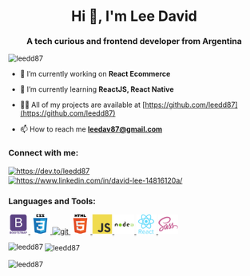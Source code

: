 <h1 align="center">Hi 👋, I'm Lee David</h1>
<h3 align="center">A tech curious and frontend developer from Argentina</h3>

<p align="left"> <img src="https://komarev.com/ghpvc/?username=leedd87&label=Profile%20views&color=0e75b6&style=flat" alt="leedd87" /> </p>

- 🔭 I’m currently working on **React Ecommerce**

- 🌱 I’m currently learning **ReactJS, React Native**

- 👨‍💻 All of my projects are available at [https://github.com/leedd87](https://github.com/leedd87)

- 📫 How to reach me **leedav87@gmail.com**

<h3 align="left">Connect with me:</h3>
<p align="left">
<a href="https://dev.to/https://dev.to/leedd87" target="blank"><img align="center" src="https://cdn.jsdelivr.net/npm/simple-icons@3.0.1/icons/dev-dot-to.svg" alt="https://dev.to/leedd87" height="30" width="40" /></a>
<a href="https://linkedin.com/in/https://www.linkedin.com/in/david-lee-14816120a/" target="blank"><img align="center" src="https://raw.githubusercontent.com/rahuldkjain/github-profile-readme-generator/master/src/images/icons/Social/linked-in-alt.svg" alt="https://www.linkedin.com/in/david-lee-14816120a/" height="30" width="40" /></a>
</p>

<h3 align="left">Languages and Tools:</h3>
<p align="left"> <a href="https://getbootstrap.com" target="_blank"> <img src="https://raw.githubusercontent.com/devicons/devicon/master/icons/bootstrap/bootstrap-plain-wordmark.svg" alt="bootstrap" width="40" height="40"/> </a> <a href="https://www.w3schools.com/css/" target="_blank"> <img src="https://raw.githubusercontent.com/devicons/devicon/master/icons/css3/css3-original-wordmark.svg" alt="css3" width="40" height="40"/> </a> <a href="https://git-scm.com/" target="_blank"> <img src="https://www.vectorlogo.zone/logos/git-scm/git-scm-icon.svg" alt="git" width="40" height="40"/> </a> <a href="https://www.w3.org/html/" target="_blank"> <img src="https://raw.githubusercontent.com/devicons/devicon/master/icons/html5/html5-original-wordmark.svg" alt="html5" width="40" height="40"/> </a> <a href="https://developer.mozilla.org/en-US/docs/Web/JavaScript" target="_blank"> <img src="https://raw.githubusercontent.com/devicons/devicon/master/icons/javascript/javascript-original.svg" alt="javascript" width="40" height="40"/> </a> <a href="https://nodejs.org" target="_blank"> <img src="https://raw.githubusercontent.com/devicons/devicon/master/icons/nodejs/nodejs-original-wordmark.svg" alt="nodejs" width="40" height="40"/> </a> <a href="https://reactjs.org/" target="_blank"> <img src="https://raw.githubusercontent.com/devicons/devicon/master/icons/react/react-original-wordmark.svg" alt="react" width="40" height="40"/> </a> <a href="https://sass-lang.com" target="_blank"> <img src="https://raw.githubusercontent.com/devicons/devicon/master/icons/sass/sass-original.svg" alt="sass" width="40" height="40"/> </a> </p>

<p><img align="left" src="https://github-readme-stats.vercel.app/api/top-langs?username=leedd87&show_icons=true&locale=en&layout=compact" alt="leedd87" /></p>

<p>&nbsp;<img align="center" src="https://github-readme-stats.vercel.app/api?username=leedd87&show_icons=true&locale=en" alt="leedd87" /></p>

<p><img align="center" src="https://github-readme-streak-stats.herokuapp.com/?user=leedd87&" alt="leedd87" /></p>

